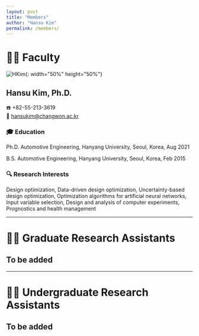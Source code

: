 ```yaml
---
layout: post
title: "Members"
author: "Hansu Kim"
permalink: /members/
---
```


# 👨‍🏫 Faculty   
   
![HKim](https://user-images.githubusercontent.com/54526956/185015952-2b93fed0-d64c-4fe7-b2d5-03f732a21a7b.jpg){: width="50%" height="50%"}
      
## Hansu Kim, Ph.D.   
☎️ +82-55-213-3619   
📧 [hansukim@changwon.ac.kr](mailto:hansukim@changwon.ac.kr)   
   
### 🎓 Education   
Ph.D. Automotive Engineering, Hanyang University, Seoul, Korea, Aug 2021   
   
B.S. Automotive Engineering, Hanyang University, Seoul, Korea, Feb 2015   

### 🔍 Research Interests   
Design optimization, Data-driven design optimization, Uncertainty-based design optimization, Optimization algorithms for artificial neural networks, Input variable selection, Design and analysis of computer experiments, Prognostics and health management   
   
***
   
# 🧑‍🔬 Graduate Research Assistants   
## To be added   
   
***
   
# 🧑‍🔬 Undergraduate Research Assistants   
## To be added   
